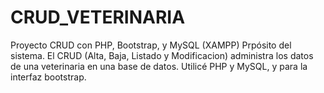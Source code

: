 # CRUD_VETERINARIA

Proyecto CRUD con PHP, Bootstrap, y MySQL (XAMPP)
Prpósito del sistema.
El CRUD (Alta, Baja, Listado y Modificacion) administra los datos de una veterinaria en una base de datos.
Utilicé PHP y MySQL, y para la interfaz bootstrap.
